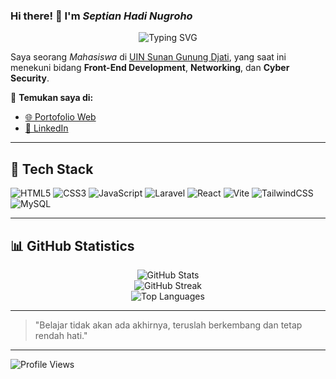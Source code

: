 ### Hi there! 👋 I'm *Septian Hadi Nugroho*

<p align="center">
  <img src="https://readme-typing-svg.herokuapp.com?font=Fira+Code&pause=1000&color=00C7C7&width=435&lines=Front-End+Developer;Networking+Enthusiast;Cyber+Security+Learner" alt="Typing SVG" />
</p>

Saya seorang *Mahasiswa* di [UIN Sunan Gunung Djati](https://uinsgd.ac.id/), yang saat ini menekuni bidang **Front-End Development**, **Networking**, dan **Cyber Security**.

🔗 **Temukan saya di:**
- [🌐 Portofolio Web](https://www.septianhadinugroho.com/)
- [💼 LinkedIn](https://www.linkedin.com/in/septian-hadi-nugroho/)

---

## 🚀 Tech Stack

![HTML5](https://img.shields.io/badge/HTML5-%23E34F26.svg?style=for-the-badge&logo=html5&logoColor=white)
![CSS3](https://img.shields.io/badge/CSS3-%231572B6.svg?style=for-the-badge&logo=css3&logoColor=white)
![JavaScript](https://img.shields.io/badge/JavaScript-%23F7DF1E.svg?style=for-the-badge&logo=javascript&logoColor=black)
![Laravel](https://img.shields.io/badge/Laravel-%23FF2D20.svg?style=for-the-badge&logo=laravel&logoColor=white)
![React](https://img.shields.io/badge/React-%2361DAFB.svg?style=for-the-badge&logo=react&logoColor=black)
![Vite](https://img.shields.io/badge/Vite-%23646CFF.svg?style=for-the-badge&logo=vite&logoColor=white)
![TailwindCSS](https://img.shields.io/badge/TailwindCSS-%2338B2AC.svg?style=for-the-badge&logo=tailwind-css&logoColor=white)
![MySQL](https://img.shields.io/badge/MySQL-%2300f.svg?style=for-the-badge&logo=mysql&logoColor=white)

---

## 📊 GitHub Statistics

<p align="center">
  <img src="https://github-readme-stats.vercel.app/api?username=septianhadinugroho&show_icons=true&theme=algolia&hide_border=true" alt="GitHub Stats" />
  <br>
  <img src="https://github-readme-streak-stats.herokuapp.com/?user=septianhadinugroho&theme=algolia&hide_border=true" alt="GitHub Streak" />
  <br>
  <img src="https://github-readme-stats.vercel.app/api/top-langs/?username=septianhadinugroho&layout=compact&theme=algolia&hide_border=true" alt="Top Languages" />
</p>

---

> "Belajar tidak akan ada akhirnya, teruslah berkembang dan tetap rendah hati."

---

![Profile Views](https://komarev.com/ghpvc/?username=penuliscode&label=Profile%20Views&color=blue&style=flat)
